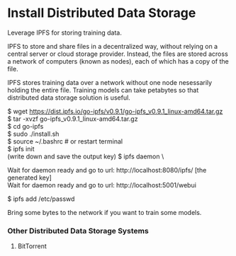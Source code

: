 # Install Distributed Data Storage

Leverage IPFS for storing training data. 

IPFS to store and share files in a decentralized way, without relying on a central server or cloud storage provider. Instead, the files are stored across a network of computers (known as nodes), each of which has a copy of the file.

IPFS stores training data over a network without one node nesessarily holding the entire file. Training models can take petabytes so that distributed data storage solution is useful.

$ wget https://dist.ipfs.io/go-ipfs/v0.9.1/go-ipfs_v0.9.1_linux-amd64.tar.gz \
$ tar -xvzf go-ipfs_v0.9.1_linux-amd64.tar.gz \
$ cd go-ipfs \
$ sudo ./install.sh \
$ source ~/.bashrc  # or restart terminal \
$ ipfs init \
(write down and save the output key)
$ ipfs daemon \

Wait for daemon ready and go to url: http://localhost:8080/ipfs/ [the generated key] \
Wait for daemon ready and go to url: http://localhost:5001/webui

$ ipfs add /etc/passwd

Bring some bytes to the network if you want to train some models.

### Other Distributed Data Storage Systems

1. BitTorrent
